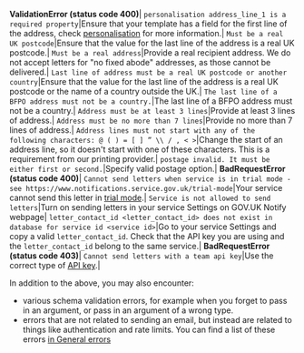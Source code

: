 **ValidationError (status code 400)**|
`personalisation address_line_1 is a required property`|Ensure that your template has a field for the first line of the address, check [personalisation](#personalisation-required) for more information.|
`Must be a real UK postcode`|Ensure that the value for the last line of the address is a real UK postcode.|
`Must be a real address`|Provide a real recipient address. We do not accept letters for "no fixed abode" addresses, as those cannot be delivered.|
`Last line of address must be a real UK postcode or another country`|Ensure that the value for the last line of the address is a real UK postcode or the name of a country outside the UK.|
`The last line of a BFPO address must not be a country.`|The last line of a BFPO address must not be a country.|
`Address must be at least 3 lines`|Provide at least 3 lines of address.|
`Address must be no more than 7 lines`|Provide no more than 7 lines of address.|
`Address lines must not start with any of the following characters: @ ( ) = [ ] ” \\ / , < >`|Change the start of an address line, so it doesn't start with one of these characters. This is a requirement from our printing provider.|
`postage invalid. It must be either first or second.`|Specify valid postage option.|
**BadRequestError (status code 400)**|
`Cannot send letters when service is in trial mode - see https://www.notifications.service.gov.uk/trial-mode`|Your service cannot send this letter in  [trial mode](https://www.notifications.service.gov.uk/using-notify/trial-mode).|
`Service is not allowed to send letters`|Turn on sending letters in your service Settings on GOV.UK Notify webpage|
`letter_contact_id <letter_contact_id> does not exist in database for service id <service id>`|Go to your service Settings and copy a valid `letter_contact_id`. Check that the API key you are using and the `letter_contact_id` belong to the same service.|
**BadRequestError (status code 403)**|
`Cannot send letters with a team api key`|Use the correct type of [API key](#api-keys).|

In addition to the above, you may also encounter:

* various schema validation errors, for example when you forget to pass in an argument, or pass in an argument of a wrong type.
* errors that are not related to sending an email, but instead are related to things like authentication and rate limits. You can find a list of these errors [in General errors](#general-errors)